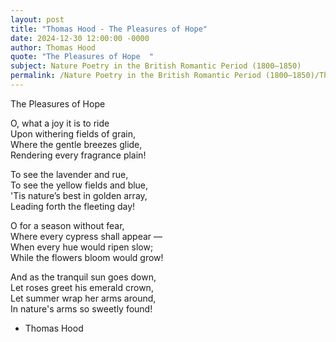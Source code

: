 ```yaml
---
layout: post
title: "Thomas Hood - The Pleasures of Hope"
date: 2024-12-30 12:00:00 -0000
author: Thomas Hood
quote: "The Pleasures of Hope  "
subject: Nature Poetry in the British Romantic Period (1800–1850)
permalink: /Nature Poetry in the British Romantic Period (1800–1850)/Thomas Hood/Thomas Hood - The Pleasures of Hope
---
```


The Pleasures of Hope  

O, what a joy it is to ride  
Upon withering fields of grain,  
Where the gentle breezes glide,  
Rendering every fragrance plain!  

To see the lavender and rue,  
To see the yellow fields and blue,  
'Tis nature’s best in golden array,  
Leading forth the fleeting day!  

O for a season without fear,  
Where every cypress shall appear —  
When every hue would ripen slow;  
While the flowers bloom would grow!  

And as the tranquil sun goes down,  
Let roses greet his emerald crown,  
Let summer wrap her arms around,  
In nature's arms so sweetly found!

- Thomas Hood
